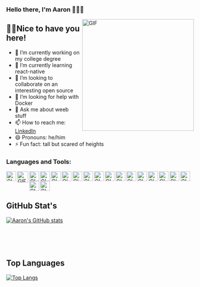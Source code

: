 ### Hello there, I'm Aaron 🧙🏼‍♂️

<img align="right" alt="GIF" src="https://freepikpsd.com/media/2019/11/funny-gif-png-3-Transparent-Images.gif" width="300" height="300" />

## 👋🏼Nice to have you here!

- 🔭 I’m currently working on my college degree
- 🌱 I’m currently learning react-native
- 👯 I’m looking to collaborate on an interesting open source
- 🤔 I’m looking for help with Docker
- 💬 Ask me about weeb stuff
- 📫 How to reach me: [LinkedIn](https://www.linkedin.com/in/aaronreihill/)
- 😄 Pronouns: he/him
- ⚡ Fun fact: tall but scared of heights 

### Languages and Tools:

<img align="left" alt="GIF" src="https://upload.wikimedia.org/wikipedia/commons/thumb/9/9a/Visual_Studio_Code_1.35_icon.svg/1024px-Visual_Studio_Code_1.35_icon.svg.png" width="26" height="26" />
<img align="left" alt="GIF" src="https://upload.wikimedia.org/wikipedia/commons/thumb/e/ef/Stack_Overflow_icon.svg/768px-Stack_Overflow_icon.svg.png" width="30" height="30" />
<img align="left" alt="GIF" src="https://cdn-icons-png.flaticon.com/128/1051/1051277.png" width="26" height="26" />
<img align="left" alt="GIF" src="https://cdn-icons-png.flaticon.com/128/732/732190.png" width="26" height="26" />
<img align="left" alt="GIF" src="https://upload.wikimedia.org/wikipedia/commons/thumb/6/6a/JavaScript-logo.png/600px-JavaScript-logo.png" width="26" height="26" />
<img align="left" alt="GIF" src="https://cdn-icons-png.flaticon.com/128/528/528260.png" width="26" height="26" />
<img align="left" alt="GIF" src="https://upload.wikimedia.org/wikipedia/commons/thumb/5/59/Visual_Studio_Icon_2019.svg/2060px-Visual_Studio_Icon_2019.svg.png" width="26" height="26" />
<img align="left" alt="GIF" src="https://cdn-icons-png.flaticon.com/128/358/358879.png" width="26" height="26" />
<img align="left" alt="GIF" src="https://brandslogos.com/wp-content/uploads/images/large/xamarin-logo.png" width="26" height="26" />
<img align="left" alt="GIF" src="https://upload.wikimedia.org/wikipedia/commons/thumb/1/18/ISO_C%2B%2B_Logo.svg/306px-ISO_C%2B%2B_Logo.svg.png" width="26" height="26" />
<img align="left" alt="GIF" src="https://cdn-icons-png.flaticon.com/128/226/226777.png" width="26" height="26" />
<img align="left" alt="GIF" src="https://cdn-icons-png.flaticon.com/128/892/892917.png" width="26" height="26" />
<img align="left" alt="GIF" src="https://user-images.githubusercontent.com/7853266/44114706-9c72dd08-9fd1-11e8-8d9d-6d9d651c75ad.png" width="26" height="26" />
<img align="left" alt="GIF" src="https://i.pinimg.com/originals/91/94/c9/9194c978fa63798b2e882e6fda5eb953.png" width="26" height="26" />
<img align="left" alt="GIF" src="https://upload.wikimedia.org/wikipedia/commons/3/33/Figma-logo.svg" width="26" height="26" />
<img align="left" alt="GIF" src="https://www.javascripttuts.com/images/technologies/React.png" width="26" height="26" />
<img align="left" alt="GIF" src="https://seeklogo.com/images/E/expo-logo-01BB2BCFC3-seeklogo.com.png" width="26" height="26" />
<img align="left" alt="GIF" src="https://upload.wikimedia.org/wikipedia/commons/thumb/3/3f/Git_icon.svg/1200px-Git_icon.svg.png" width="26" height="26" />
<img align="left" alt="GIF" src="https://iconarchive.com/download/i98223/dakirby309/simply-styled/Blender.ico" width="26" height="26" />

<br>
<br>
<br>

## GitHub Stat's

[![Aaron's GitHub stats](https://github-readme-stats.vercel.app/api?username=AaronR-spec)](https://github.com/AaronR-spec/github-readme-stats)

<br>
<br>
<br>

## Top Languages

[![Top Langs](https://github-readme-stats.vercel.app/api/top-langs/?username=AaronR-spec)](https://github.com/AaronR-spec/github-readme-stats)
